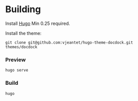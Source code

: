 # Building

Install [Hugo](https://gohugo.io)
Min 0.25 required.

Install the theme:

```
git clone git@github.com:vjeantet/hugo-theme-docdock.git themes/docdock
```

### Preview

```
hugo serve
```

### Build

```
hugo
```

